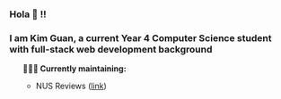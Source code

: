 ### Hola 👋 !!
### I am Kim Guan, a current Year 4 Computer Science student with full-stack web development background

<ul><b>👨🏻‍💻 Currently maintaining:</b>
<ul>
  <li>NUS Reviews (<a href="nus-reviews.com">link</a>) </li>
</ul>
</ul>
  

</div>
